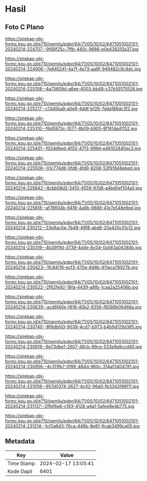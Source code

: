 # Hasil

## Foto C Plano

https://sirekap-obj-formc.kpu.go.id/e710/pemilu/pdpr/64/71/05/10/02/6471051002101-20240214-224707--9f68f25c-7ffb-445c-9686-e0e438310a37.jpg

https://sirekap-obj-formc.kpu.go.id/e710/pemilu/pdpr/64/71/05/10/02/6471051002101-20240214-224906--7e845241-4a7f-4e73-aa9f-949482c9c4dc.jpg

https://sirekap-obj-formc.kpu.go.id/e710/pemilu/pdpr/64/71/05/10/02/6471051002101-20240214-225108--4a73609d-a6ee-4003-bb48-c37b59175526.jpg

https://sirekap-obj-formc.kpu.go.id/e710/pemilu/pdpr/64/71/05/10/02/6471051002101-20240214-225217--c13d0ba9-a0e9-4ddf-bf26-7dda186dc3f2.jpg

https://sirekap-obj-formc.kpu.go.id/e710/pemilu/pdpr/64/71/05/10/02/6471051002101-20240214-225310--f6d5973c-1077-4b09-b905-8f161dad1152.jpg

https://sirekap-obj-formc.kpu.go.id/e710/pemilu/pdpr/64/71/05/10/02/6471051002101-20240214-225401--f02dd6ed-4f02-47f3-999d-e46102440ec3.jpg

https://sirekap-obj-formc.kpu.go.id/e710/pemilu/pdpr/64/71/05/10/02/6471051002101-20240214-225508--01c774d6-0fd6-4fd9-8208-53f91848ebed.jpg

https://sirekap-obj-formc.kpu.go.id/e710/pemilu/pdpr/64/71/05/10/02/6471051002101-20240214-225642--8cbb08d2-5410-4559-87d8-a4bd0ef104a0.jpg

https://sirekap-obj-formc.kpu.go.id/e710/pemilu/pdpr/64/71/05/10/02/6471051002101-20240214-225818--af78604b-9416-4a9b-9888-41e7e548e6ed.jpg

https://sirekap-obj-formc.kpu.go.id/e710/pemilu/pdpr/64/71/05/10/02/6471051002101-20240214-230212--33e8ac0a-7b48-49f8-abd6-20a420c01c12.jpg

https://sirekap-obj-formc.kpu.go.id/e710/pemilu/pdpr/64/71/05/10/02/6471051002101-20240214-230319--4b39f1fd-3739-4d4e-8c04-0a563a04384b.jpg

https://sirekap-obj-formc.kpu.go.id/e710/pemilu/pdpr/64/71/05/10/02/6471051002101-20240214-230423--1fc84116-ecf3-470e-848b-911eca78927b.jpg

https://sirekap-obj-formc.kpu.go.id/e710/pemilu/pdpr/64/71/05/10/02/6471051002101-20240214-230522--2f62fe92-18fa-4439-a8fb-1caa2a25406b.jpg

https://sirekap-obj-formc.kpu.go.id/e710/pemilu/pdpr/64/71/05/10/02/6471051002101-20240214-230639--acd6f40e-f818-40b2-8356-f6088b06488a.jpg

https://sirekap-obj-formc.kpu.go.id/e710/pemilu/pdpr/64/71/05/10/02/6471051002101-20240214-230740--8f8dbfd3-9039-4cd7-b973-b4b9d129d385.jpg

https://sirekap-obj-formc.kpu.go.id/e710/pemilu/pdpr/64/71/05/10/02/6471051002101-20240214-230819--8e73dbe1-2607-48cb-99ce-533e9a9ccd40.jpg

https://sirekap-obj-formc.kpu.go.id/e710/pemilu/pdpr/64/71/05/10/02/6471051002101-20240214-230956--4c311fb7-0f96-484d-960c-314af3404781.jpg

https://sirekap-obj-formc.kpu.go.id/e710/pemilu/pdpr/64/71/05/10/02/6471051002101-20240214-231059--957d0374-2627-4c42-96d0-fb3342f96f11.jpg

https://sirekap-obj-formc.kpu.go.id/e710/pemilu/pdpr/64/71/05/10/02/6471051002101-20240214-231137--2ffbf6e6-c193-4128-a4a1-5afee8e4b775.jpg

https://sirekap-obj-formc.kpu.go.id/e710/pemilu/pdpr/64/71/05/10/02/6471051002101-20240214-231214--1cf2a643-76ca-448b-8e81-9cab3499ca05.jpg


## Metadata

| Key        | Value               |
| ---------- | ------------------- |
| Time Stamp | 2024-02-17 13:05:41 |
| Kode Dapil | 6401                |



